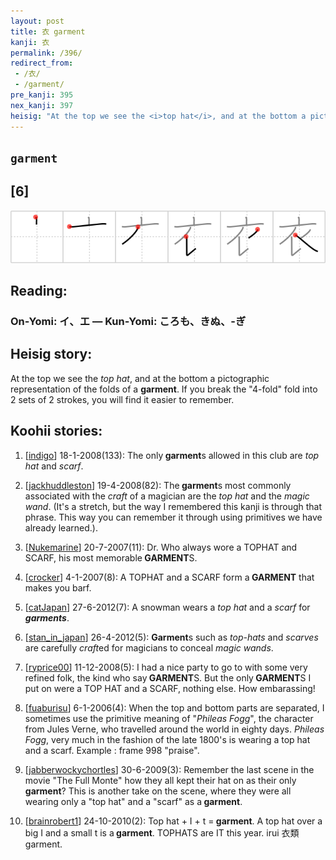 ```yaml
---
layout: post
title: 衣 garment
kanji: 衣
permalink: /396/
redirect_from:
 - /衣/
 - /garment/
pre_kanji: 395
nex_kanji: 397
heisig: "At the top we see the <i>top hat</i>, and at the bottom a pictographic representation of the folds of a <b>garment</b>. If you break the &quot;4-fold&quot; fold into 2 sets of 2 strokes, you will find it easier to remember."
---
```


## `garment`

## [6]

<div class="stroke"><img src="../images/E8A1A3.png" /></div>

## Reading:

### On-Yomi: イ、エ &mdash; Kun-Yomi: ころも、きぬ、-ぎ

## Heisig story:

At the top we see the <i>top hat</i>, and at the bottom a pictographic representation of the folds of a <b>garment</b>. If you break the &quot;4-fold&quot; fold into 2 sets of 2 strokes, you will find it easier to remember.

## Koohii stories:

1) [<a href="http://kanji.koohii.com/profile/indigo">indigo</a>] 18-1-2008(133): The only<strong> garment</strong>s allowed in this club are <em>top hat</em> and <em>scarf</em>.

2) [<a href="http://kanji.koohii.com/profile/jackhuddleston">jackhuddleston</a>] 19-4-2008(82): The<strong> garment</strong>s most commonly associated with the <em>craft</em> of a magician are the <em>top hat</em> and the <em>magic wand</em>. (It&#039;s a stretch, but the way I remembered this kanji is through that phrase. This way you can remember it through using primitives we have already learned.).

3) [<a href="http://kanji.koohii.com/profile/Nukemarine">Nukemarine</a>] 20-7-2007(11): Dr. Who always wore a TOPHAT and SCARF, his most memorable<strong> GARMENT</strong>S.

4) [<a href="http://kanji.koohii.com/profile/crocker">crocker</a>] 4-1-2007(8): A TOPHAT and a SCARF form a<strong> GARMENT</strong> that makes you barf.

5) [<a href="http://kanji.koohii.com/profile/catJapan">catJapan</a>] 27-6-2012(7): A snowman wears a <em>top hat</em> and a <em>scarf</em> for <em><strong>garments</em></strong>.

6) [<a href="http://kanji.koohii.com/profile/stan_in_japan">stan_in_japan</a>] 26-4-2012(5): <strong>Garment</strong>s such as <em>top-hats</em> and <em>scarves</em> are carefully <em>craft</em>ed for magicians to conceal <em>magic wands</em>.

7) [<a href="http://kanji.koohii.com/profile/ryprice00">ryprice00</a>] 11-12-2008(5): I had a nice party to go to with some very refined folk, the kind who say<strong> GARMENT</strong>S. But the only<strong> GARMENT</strong>S I put on were a TOP HAT and a SCARF, nothing else. How embarassing!

8) [<a href="http://kanji.koohii.com/profile/fuaburisu">fuaburisu</a>] 6-1-2006(4): When the top and bottom parts are separated, I sometimes use the primitive meaning of &quot;<em>Phileas Fogg</em>&quot;, the character from Jules Verne, who travelled around the world in eighty days. <em>Phileas Fogg</em>, very much in the fashion of the late 1800&#039;s is wearing a top hat and a scarf. Example : frame 998 &quot;praise&quot;.

9) [<a href="http://kanji.koohii.com/profile/jabberwockychortles">jabberwockychortles</a>] 30-6-2009(3): Remember the last scene in the movie &quot;The Full Monte&quot; how they all kept their hat on as their only<strong> garment</strong>? This is another take on the scene, where they were all wearing only a &quot;top hat&quot; and a &quot;scarf&quot; as a<strong> garment</strong>.

10) [<a href="http://kanji.koohii.com/profile/brainrobert1">brainrobert1</a>] 24-10-2010(2): Top hat + I + t =<strong> garment</strong>. A top hat over a big I and a small t is a<strong> garment</strong>. TOPHATS are IT this year. irui 衣類 garment.
